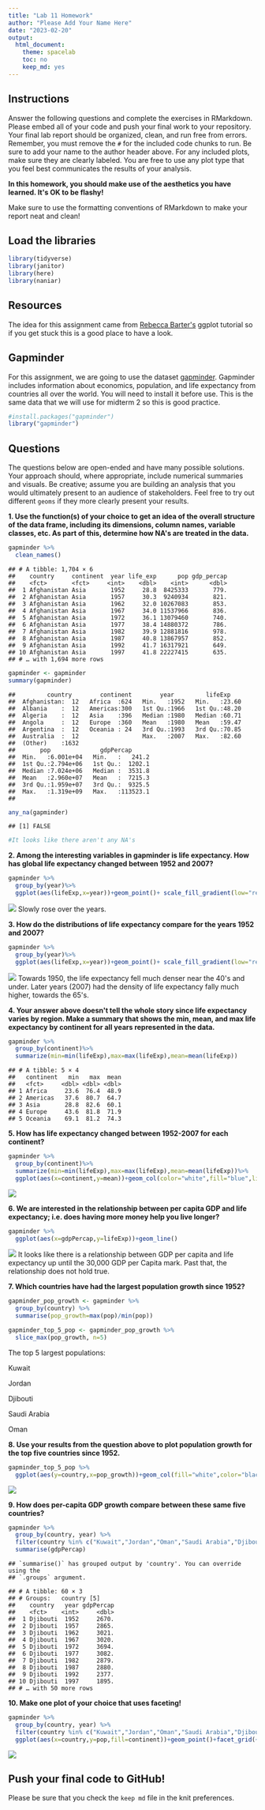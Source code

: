 ```yaml
---
title: "Lab 11 Homework"
author: "Please Add Your Name Here"
date: "2023-02-20"
output:
  html_document:
    theme: spacelab
    toc: no
    keep_md: yes
---
```




## Instructions
Answer the following questions and complete the exercises in RMarkdown. Please embed all of your code and push your final work to your repository. Your final lab report should be organized, clean, and run free from errors. Remember, you must remove the `#` for the included code chunks to run. Be sure to add your name to the author header above. For any included plots, make sure they are clearly labeled. You are free to use any plot type that you feel best communicates the results of your analysis.  

**In this homework, you should make use of the aesthetics you have learned. It's OK to be flashy!**

Make sure to use the formatting conventions of RMarkdown to make your report neat and clean!  

## Load the libraries

```r
library(tidyverse)
library(janitor)
library(here)
library(naniar)
```

## Resources
The idea for this assignment came from [Rebecca Barter's](http://www.rebeccabarter.com/blog/2017-11-17-ggplot2_tutorial/) ggplot tutorial so if you get stuck this is a good place to have a look.  

## Gapminder
For this assignment, we are going to use the dataset [gapminder](https://cran.r-project.org/web/packages/gapminder/index.html). Gapminder includes information about economics, population, and life expectancy from countries all over the world. You will need to install it before use. This is the same data that we will use for midterm 2 so this is good practice.

```r
#install.packages("gapminder")
library("gapminder")
```

## Questions
The questions below are open-ended and have many possible solutions. Your approach should, where appropriate, include numerical summaries and visuals. Be creative; assume you are building an analysis that you would ultimately present to an audience of stakeholders. Feel free to try out different `geoms` if they more clearly present your results.  

**1. Use the function(s) of your choice to get an idea of the overall structure of the data frame, including its dimensions, column names, variable classes, etc. As part of this, determine how NA's are treated in the data.**  


```r
gapminder %>%
  clean_names()
```

```
## # A tibble: 1,704 × 6
##    country     continent  year life_exp      pop gdp_percap
##    <fct>       <fct>     <int>    <dbl>    <int>      <dbl>
##  1 Afghanistan Asia       1952     28.8  8425333       779.
##  2 Afghanistan Asia       1957     30.3  9240934       821.
##  3 Afghanistan Asia       1962     32.0 10267083       853.
##  4 Afghanistan Asia       1967     34.0 11537966       836.
##  5 Afghanistan Asia       1972     36.1 13079460       740.
##  6 Afghanistan Asia       1977     38.4 14880372       786.
##  7 Afghanistan Asia       1982     39.9 12881816       978.
##  8 Afghanistan Asia       1987     40.8 13867957       852.
##  9 Afghanistan Asia       1992     41.7 16317921       649.
## 10 Afghanistan Asia       1997     41.8 22227415       635.
## # … with 1,694 more rows
```

```r
gapminder <- gapminder
summary(gapminder)
```

```
##         country        continent        year         lifeExp     
##  Afghanistan:  12   Africa  :624   Min.   :1952   Min.   :23.60  
##  Albania    :  12   Americas:300   1st Qu.:1966   1st Qu.:48.20  
##  Algeria    :  12   Asia    :396   Median :1980   Median :60.71  
##  Angola     :  12   Europe  :360   Mean   :1980   Mean   :59.47  
##  Argentina  :  12   Oceania : 24   3rd Qu.:1993   3rd Qu.:70.85  
##  Australia  :  12                  Max.   :2007   Max.   :82.60  
##  (Other)    :1632                                                
##       pop              gdpPercap       
##  Min.   :6.001e+04   Min.   :   241.2  
##  1st Qu.:2.794e+06   1st Qu.:  1202.1  
##  Median :7.024e+06   Median :  3531.8  
##  Mean   :2.960e+07   Mean   :  7215.3  
##  3rd Qu.:1.959e+07   3rd Qu.:  9325.5  
##  Max.   :1.319e+09   Max.   :113523.1  
## 
```

```r
any_na(gapminder)
```

```
## [1] FALSE
```

```r
#It looks like there aren't any NA's
```


**2. Among the interesting variables in gapminder is life expectancy. How has global life expectancy changed between 1952 and 2007?**


```r
gapminder %>%
  group_by(year)%>%
  ggplot(aes(lifeExp,x=year))+geom_point()+ scale_fill_gradient(low="red")
```

![](lab11_hw_files/figure-html/unnamed-chunk-4-1.png)<!-- -->
Slowly rose over the years.

**3. How do the distributions of life expectancy compare for the years 1952 and 2007?**


```r
gapminder %>%
  group_by(year)%>%
  ggplot(aes(lifeExp,x=year))+geom_point()+ scale_fill_gradient(low="red")
```

![](lab11_hw_files/figure-html/unnamed-chunk-5-1.png)<!-- -->
Towards 1950, the life expectancy fell much denser near the 40's and under. Later years (2007) had the density of life expectancy fally much higher, towards the 65's.

**4. Your answer above doesn't tell the whole story since life expectancy varies by region. Make a summary that shows the min, mean, and max life expectancy by continent for all years represented in the data.**


```r
gapminder %>%
  group_by(continent)%>%
  summarize(min=min(lifeExp),max=max(lifeExp),mean=mean(lifeExp))
```

```
## # A tibble: 5 × 4
##   continent   min   max  mean
##   <fct>     <dbl> <dbl> <dbl>
## 1 Africa     23.6  76.4  48.9
## 2 Americas   37.6  80.7  64.7
## 3 Asia       28.8  82.6  60.1
## 4 Europe     43.6  81.8  71.9
## 5 Oceania    69.1  81.2  74.3
```


**5. How has life expectancy changed between 1952-2007 for each continent?**


```r
gapminder %>%
  group_by(continent)%>%
  summarize(min=min(lifeExp),max=max(lifeExp),mean=mean(lifeExp))%>%
  ggplot(aes(x=continent,y=mean))+geom_col(color="white",fill="blue",linetype=1)
```

![](lab11_hw_files/figure-html/unnamed-chunk-7-1.png)<!-- -->


**6. We are interested in the relationship between per capita GDP and life expectancy; i.e. does having more money help you live longer?**


```r
gapminder %>%
  ggplot(aes(x=gdpPercap,y=lifeExp))+geom_line()
```

![](lab11_hw_files/figure-html/unnamed-chunk-8-1.png)<!-- -->
It looks like there is a relationship between GDP per capita and life expectancy up until the 30,000 GDP per Capita mark. Past that, the relationship does not hold true.

**7. Which countries have had the largest population growth since 1952?**


```r
gapminder_pop_growth <- gapminder %>%
  group_by(country) %>%
  summarise(pop_growth=max(pop)/min(pop))
```


```r
gapminder_top_5_pop <- gapminder_pop_growth %>%
  slice_max(pop_growth, n=5)
```

The top 5 largest populations:

Kuwait

Jordan

Djibouti

Saudi Arabia

Oman

**8. Use your results from the question above to plot population growth for the top five countries since 1952.**


```r
gapminder_top_5_pop %>%
  ggplot(aes(y=country,x=pop_growth))+geom_col(fill="white",color="black",linetype=2)+coord_flip()
```

![](lab11_hw_files/figure-html/unnamed-chunk-11-1.png)<!-- -->


**9. How does per-capita GDP growth compare between these same five countries?**


```r
gapminder %>%
  group_by(country, year) %>%
  filter(country %in% c("Kuwait","Jordan","Oman","Saudi Arabia","Djibouti")) %>%
  summarise(gdpPercap)
```

```
## `summarise()` has grouped output by 'country'. You can override using the
## `.groups` argument.
```

```
## # A tibble: 60 × 3
## # Groups:   country [5]
##    country   year gdpPercap
##    <fct>    <int>     <dbl>
##  1 Djibouti  1952     2670.
##  2 Djibouti  1957     2865.
##  3 Djibouti  1962     3021.
##  4 Djibouti  1967     3020.
##  5 Djibouti  1972     3694.
##  6 Djibouti  1977     3082.
##  7 Djibouti  1982     2879.
##  8 Djibouti  1987     2880.
##  9 Djibouti  1992     2377.
## 10 Djibouti  1997     1895.
## # … with 50 more rows
```


**10. Make one plot of your choice that uses faceting!**


```r
gapminder %>%
  group_by(country, year) %>%
  filter(country %in% c("Kuwait","Jordan","Oman","Saudi Arabia","Djibouti")) %>%
  ggplot(aes(x=country,y=pop,fill=continent))+geom_point()+facet_grid(~continent)+coord_flip()+theme(strip.text.y=element_text(size=32))
```

![](lab11_hw_files/figure-html/unnamed-chunk-13-1.png)<!-- -->


## Push your final code to GitHub!
Please be sure that you check the `keep md` file in the knit preferences. 
